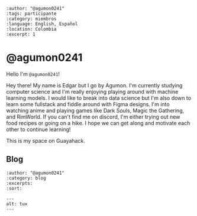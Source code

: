 ```{post} 2023-11-6
:author: "@agumon0241"
:tags: participante
:category: miembros
:language: English, Español
:location: Colombia
:excerpt: 1
```

# @agumon0241

Hello I'm `@agumon0241`! 

Hey there! My name is Edgar but I go by Agumon. I'm currently studying computer science and I'm really enjoying playing around with machine learning models. I would like to break into data science but I'm also down to learn some fullstack and fiddle around with Figma designs. I'm into watching anime and playing games like Dark Souls, Magic the Gathering, and RimWorld. If you can't find me on discord, I'm either trying out new food recipes or going on a hike. I hope we can get along and motivate each other to continue learning!

This is my space on Guayahack.


## Blog

```{postlist}
:author: "@agumon0241"
:category: blog
:excerpts:
:sort:
```
```{figure} index.md-data/tux.png
---
alt: tux
---
```

